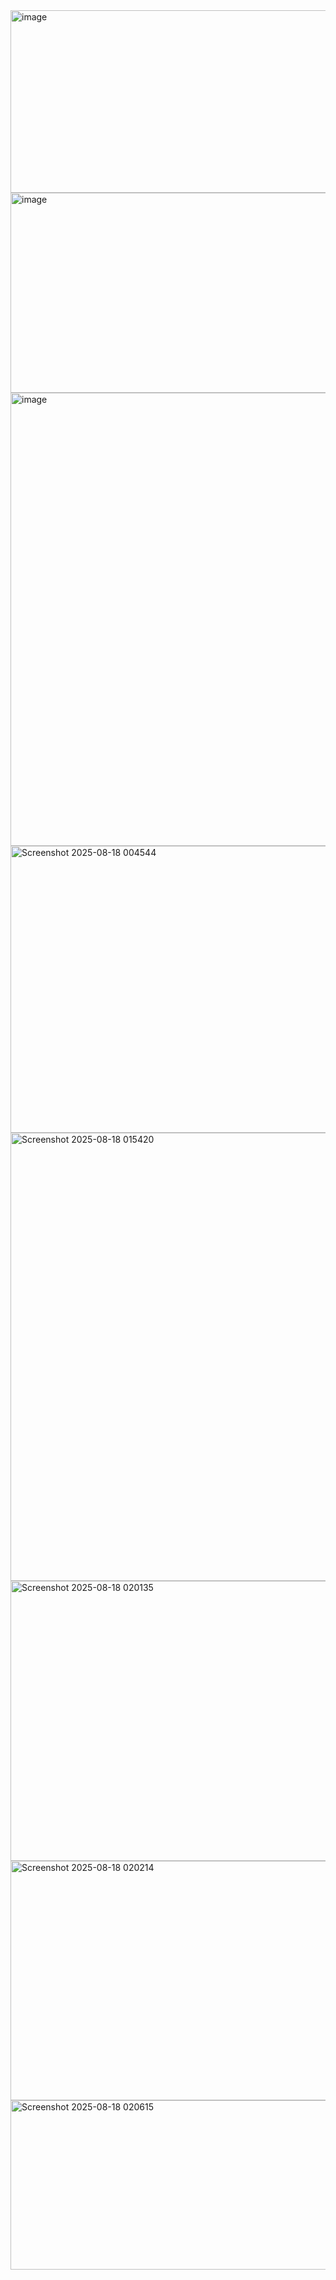 <img width="940" height="292" alt="image" src="https://github.com/user-attachments/assets/7cc3d0a2-fd8c-478d-ad3a-98578e1c65dc" />
<img width="940" height="320" alt="image" src="https://github.com/user-attachments/assets/742f1443-1556-4662-86c8-6d70e8f2b7d3" />
<img width="1068" height="725" alt="image" src="https://github.com/user-attachments/assets/24e5c107-5f29-4737-b7e7-c879b0f498c0" />

<img width="1016" height="459" alt="Screenshot 2025-08-18 004544" src="https://github.com/user-attachments/assets/e3032481-9907-477e-a3c6-62870540e0cb" />

<img width="911" height="717" alt="Screenshot 2025-08-18 015420" src="https://github.com/user-attachments/assets/f69fbdf9-4fbd-4f83-9d94-413aaad993e1" />

<img width="1500" height="448" alt="Screenshot 2025-08-18 020135" src="https://github.com/user-attachments/assets/19817260-43f4-47ff-866d-359caa39a4d7" />
<img width="668" height="383" alt="Screenshot 2025-08-18 020214" src="https://github.com/user-attachments/assets/11cd38bb-931c-4bff-be96-cd2d8931fe40" />

<img width="1517" height="271" alt="Screenshot 2025-08-18 020615" src="https://github.com/user-attachments/assets/2cb43ed3-d454-4f7b-9738-dc8f0e166700" />
